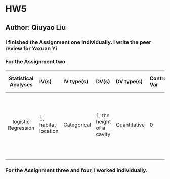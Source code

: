 # HW5
## Author: Qiuyao Liu

### I finished the Assignment one individually. I write the peer review for Yaxuan Yi
### For the Assignment two

| **Statistical Analyses**	|  **IV(s)**  |  **IV type(s)** |  **DV(s)**  |  **DV type(s)**  |  **Control Var** | **Control Var type**  | **Question to be answered** | **_H0_** | **alpha** | **link to paper**| 
|:----------:|:----------|:------------|:-------------|:-------------|:------------|:------------- |:------------------|:----:|:-------:|:-------|
logistic Regression	| 1, habitat location | Categorical  | 1, the height of a cavity| Quantitative | 0 |  N/A | 	control sampling strategy with an arbitrarily varying number of unoccupied locations | Ranks test groups <= Ranks control group | 0.05 | [Why sampling ratio matters: Logistic regression and studies of habitat use](https://journals.plos.org/plosone/article?id=10.1371/journal.pone.0200742#sec002) |
  |||||||||
### For the Assignment three and four, I worked individually.

